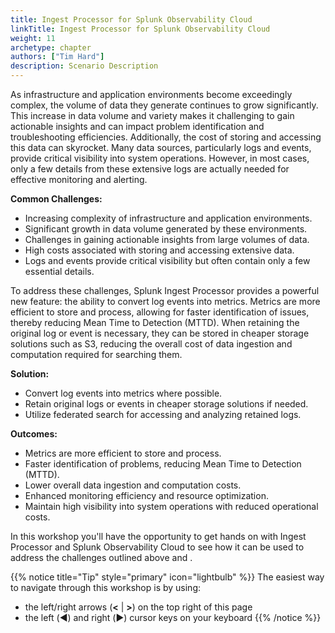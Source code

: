 ```yaml
---
title: Ingest Processor for Splunk Observability Cloud
linkTitle: Ingest Processor for Splunk Observability Cloud
weight: 11
archetype: chapter
authors: ["Tim Hard"]
description: Scenario Description
---
```


As infrastructure and application environments become exceedingly complex, the volume of data they generate continues to grow significantly. This increase in data volume and variety makes it challenging to gain actionable insights and can impact problem identification and troubleshooting efficiencies. Additionally, the cost of storing and accessing this data can skyrocket. Many data sources, particularly logs and events, provide critical visibility into system operations. However, in most cases, only a few details from these extensive logs are actually needed for effective monitoring and alerting.

**Common Challenges:**
* Increasing complexity of infrastructure and application environments.
* Significant growth in data volume generated by these environments.
* Challenges in gaining actionable insights from large volumes of data.
* High costs associated with storing and accessing extensive data.
* Logs and events provide critical visibility but often contain only a few essential details.

To address these challenges, Splunk Ingest Processor provides a powerful new feature: the ability to convert log events into metrics. Metrics are more efficient to store and process, allowing for faster identification of issues, thereby reducing Mean Time to Detection (MTTD). When retaining the original log or event is necessary, they can be stored in cheaper storage solutions such as S3, reducing the overall cost of data ingestion and computation required for searching them.

**Solution:**
* Convert log events into metrics where possible.
* Retain original logs or events in cheaper storage solutions if needed.
* Utilize federated search for accessing and analyzing retained logs.

**Outcomes:**
* Metrics are more efficient to store and process.
* Faster identification of problems, reducing Mean Time to Detection (MTTD).
* Lower overall data ingestion and computation costs.
* Enhanced monitoring efficiency and resource optimization.
* Maintain high visibility into system operations with reduced operational costs.

In this workshop you'll have the opportunity to get hands on with Ingest Processor and Splunk Observability Cloud to see how it can be used to address the challenges outlined above and .

{{% notice title="Tip" style="primary"  icon="lightbulb" %}}
The easiest way to navigate through this workshop is by using:

* the left/right arrows (**<** | **>**) on the top right of this page
* the left (◀️) and right (▶️) cursor keys on your keyboard
  {{% /notice %}}
  
